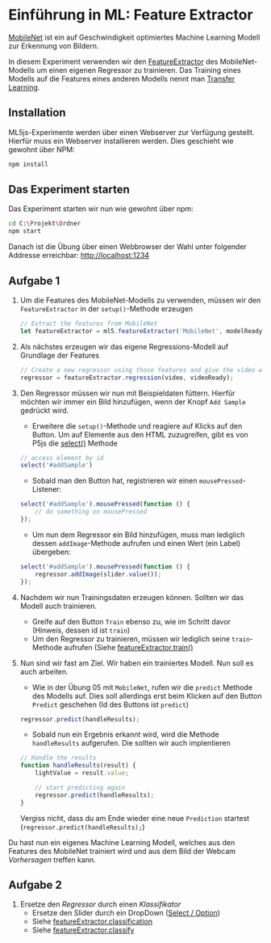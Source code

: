 # Einführung in ML: Feature Extractor

[MobileNet](https://github.com/tensorflow/tfjs-models/tree/master/mobilenet) ist
ein auf Geschwindigkeit optimiertes Machine Learning Modell zur Erkennung von Bildern.

In diesem Experiment verwenden wir den [FeatureExtractor](https://learn.ml5js.org/docs/#/reference/feature-extractor) des MobileNet-Modells um einen eigenen Regressor zu trainieren. Das Training eines Modells auf die Features eines anderen Modells nennt man [Transfer Learning](https://en.wikipedia.org/wiki/Transfer_learning).

## Installation

ML5js-Experimente werden über einen Webserver zur Verfügung gestellt.
Hierfür muss ein Webserver installieren werden. Dies geschieht wie gewohnt über NPM:

```bash
npm install
```

## Das Experiment starten

Das Experiment starten wir nun wie gewohnt über npm:

```bash
cd C:\Projekt\Ordner
npm start
```

Danach ist die Übung über einen Webbrowser der Wahl unter folgender Addresse erreichbar:
[http://localhost:1234](http://localhost:1234)

## Aufgabe 1

1. Um die Features des MobileNet-Modells zu verwenden, müssen wir den `FeatureExtractor` in der `setup()`-Methode erzeugen

    ```javascript
    // Extract the features from MobileNet
    let featureExtractor = ml5.featureExtractor('MobileNet', modelReady);
    ````

2. Als nächstes erzeugen wir das eigene Regressions-Modell auf Grundlage der Features

    ```javascript
    // Create a new regressor using those features and give the video we want to use
    regressor = featureExtractor.regression(video, videoReady);
    ```

3. Den Regressor müssen wir nun mit Beispieldaten füttern. Hierfür möchten wir immer ein Bild hinzufügen, wenn der Knopf `Add Sample` gedrückt wird.

    * Erweitere die `setup()`-Methode und reagiere auf Klicks auf den Button. Um auf Elemente aus den HTML zuzugreifen, gibt es von P5js die [select()](https://p5js.org/reference/#/p5/select) Methode

    ```javascript
    // access element by id
    select('#addSample')
    ```

    * Sobald man den Button hat, registrieren wir einen `mousePressed`-Listener:

    ```javascript
    select('#addSample').mousePressed(function () {
        // do something on mousePressed
    });
    ```

    * Um nun dem Regressor ein Bild hinzufügen, muss man lediglich dessen `addImage`-Methode aufrufen und einen Wert (ein Label) übergeben:

    ```javascript
    select('#addSample').mousePressed(function () {
        regressor.addImage(slider.value());
    });
    ```

4. Nachdem wir nun Trainingsdaten erzeugen können. Sollten wir das Modell auch trainieren.

    * Greife auf den Button `Train` ebenso zu, wie im Schritt davor (Hinweis, dessen id ist `train`)
    * Um den Regressor zu trainieren, müssen wir lediglich seine `train`-Methode aufrufen (Siehe [featureExtractor.train()](https://learn.ml5js.org/docs/#/reference/feature-extractor?id=train)

5. Nun sind wir fast am Ziel. Wir haben ein trainiertes Modell. Nun soll es auch arbeiten.

    * Wie in der Übung 05 mit `MobileNet`, rufen wir die `predict` Methode des Modells auf. Dies soll allerdings erst beim Klicken auf den Button `Predict` geschehen (Id des Buttons ist `predict`)

    ```javascript
    regressor.predict(handleResults);
    ```

    * Sobald nun ein Ergebnis erkannt wird, wird die Methode `handleResults` aufgerufen. Die sollten wir auch implentieren

    ```javascript
    // Handle the results
    function handleResults(result) {
        lightValue = result.value;

        // start predicting again
        regressor.predict(handleResults);
    }
    ```

    Vergiss nicht, dass du am Ende wieder eine neue `Prediction` startest (`regressor.predict(handleResults);`)

Du hast nun ein eigenes Machine Learning Modell, welches aus den Features des MobileNet trainiert wird und aus dem Bild der Webcam *Vorhersagen* treffen kann.

## Aufgabe 2

1. Ersetze den *Regressor* durch einen *Klassifikator*
    * Ersetze den Slider durch ein DropDown ([Select / Option](https://developer.mozilla.org/en-US/docs/Web/HTML/Element/select))
    * Siehe [featureExtractor.classification](https://learn.ml5js.org/docs/#/reference/feature-extractor?id=classificationvideo-callback)
    * Siehe [featureExtractor.classify](https://learn.ml5js.org/docs/#/reference/feature-extractor?id=classify)
